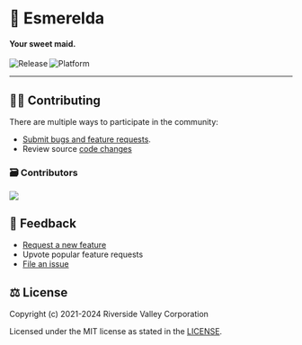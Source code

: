 # 🐁 Esmerelda

#### Your sweet maid.

<p align="center">
  <a title="GitHub Releases" target="_blank" href="https://github.com/RiversideValley/Esmerelda/releases/latest">
    <img align="left" src="https://img.shields.io/github/v/release/RiversideValley/Esmerelda" alt="Release" />
  </a>
  <a title="Platform" target="_blank">
    <img align="left" src="https://img.shields.io/badge/Platform-web-red" alt="Platform" />
  </a>
</p>

<br/>

---

<!--## 🎁 Download

### 📦 Node Package Manager

<a title="Microsoft Store" href="https://apps.microsoft.com/store/detail/9PPC02GP33FT">
  <img src="https://user-images.githubusercontent.com/76810494/189479518-fc0f18a9-b0a4-4a63-8e7b-27a4284d93af.png" alt="Release" />
</a>

### 😺 GitHub

<a title="GitHub" href='https://github.com/RiversideValley/Emerald/releases/latest'>
  <img src='https://user-images.githubusercontent.com/74561130/160255105-5e32f911-574f-4cc4-b90b-8769099086e4.png'alt='Get it from GitHub' />
</a>

### 🔨 Building from source
###### ⭐Recommended⭐

This is our preferred method.
See [this section](#-building-the-code)-->

## 🧑‍💻 Contributing

There are multiple ways to participate in the community:

- [Submit bugs and feature requests](https://github.com/RiversideValley/Esmerelda/issues/new/choose).
- Review source [code changes](https://github.com/RiversideValley/Esmerelda/commits)

<!--### 🏗️ Codebase Structure

```
.
└──src                               // The source code.
   ├──Esme.Services                  // Simple computer functions that Esme can complete
   └──Esme.Intelligence              // Intelligence repository
```
   └──Esme.Hypervisor                // Simulation software-->

### 🗃️ Contributors

<a href="https://github.com/RiversideValley/Esmerelda/graphs/contributors">
  <img src="https://contrib.rocks/image?repo=RiversideValley/Esmerelda" />
</a>

## 🦜 Feedback

- [Request a new feature](https://github.com/RiversideValley/Esmerelda/pulls)
- Upvote popular feature requests
- [File an issue](https://github.com/RiversideValley/Esmerelda/issues/new/choose)

<!--
## 🔨 Building the Code

##### 1. Prerequisites

Ensure you have following components:

- [Git](https://git-scm.com/)
- [Visual Studio 2022](https://visualstudio.microsoft.com/vs/) with following individual components:
  - Python SDK

### 2. Git

Clone the repository:

```git
git clone https://github.com/DepthCDLS/Esmerelda
```

Choose which channel you want via branches. You can choose from either [stable](https://github.com/DepthCDLS/Esmerelda/tree/stable) or [dev](https://github.com/DepthCDLS/Esmerelda/tree/dev).

### 4. Build the project

- Open `Esmerelda.sln`.
- Choose which function you want Esme to start with and right-click on the appropriate project, and select 'Set as startup item'
- Build with `DEBUG|x64`
-->

## ⚖️ License

Copyright (c) 2021-2024 Riverside Valley Corporation

Licensed under the MIT license as stated in the [LICENSE](LICENSE.md).

